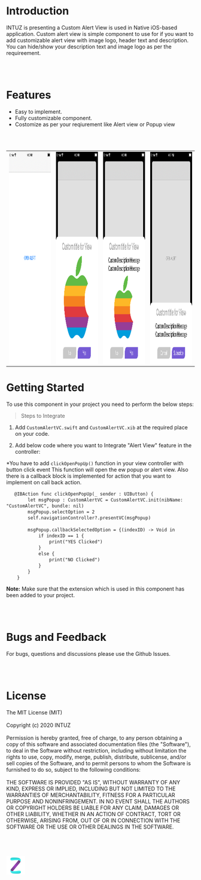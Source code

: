 <h1>Introduction</h1>
INTUZ is presenting a Custom Alert View is used in Native iOS-based application. Custom alert view is simple component to use for if you want to add customizable alert view with image logo, header text and description. You can hide/show your description text and image logo as per the requireement. 

<br/><br/>
<h1>Features</h1>

- Easy to implement.
- Fully customizable component.
- Costomize as per your reqiurement like Alert view or Popup view

<br/><br/>

<table>
  <tr>
    <td><img src="Screenshots/Screen1.png" width=320 height=568></td>
    <td><img src="Screenshots/Screen2.png" width=320 height=568></td>
    <td><img src="Screenshots/Screen3.png" width=320 height=568></td>
    <td><img src="Screenshots/Screen4.png" width=320 height=568></td>
  </tr>
 </table>
 
 <h1>Getting Started</h1>

 To use this component in your project you need to perform the below steps:

 > Steps to Integrate
 1) Add `CustomAlertVC.swift` and `CustomAlertVC.xib` at the required place on your code.
 
 2) Add below code where you want to Integrate "Alert View" feature in the controller:
 
 *You have to add `clickOpenPopUp()` function in your view controller with button click event
 This function will open the ew popup or alert view. Also there is a callback block is implemented for action that you want to implement on call back action. 
 
 ```
    @IBAction func clickOpenPopUp(_ sender : UIButton) {
         let msgPopup : CustomAlertVC = CustomAlertVC.init(nibName: "CustomAlertVC", bundle: nil)
         msgPopup.selectOption = 2
         self.navigationController?.presentVC(msgPopup)
         
         msgPopup.callbackSelectedOption = {(indexID) -> Void in
             if indexID == 1 {
                 print("YES Clicked")
             }
             else {
                 print("NO Clicked")
             }
         }
     }
 ``` 
 
 **Note:** Make sure that the extension which is used in this component has been added to your project.
 
 <br/><br/>
 **<h1>Bugs and Feedback</h1>**
 For bugs, questions and discussions please use the Github Issues.


<br/><br/>
**<h1>License</h1>**
The MIT License (MIT)
<br/><br/>
Copyright (c) 2020 INTUZ
<br/><br/>
Permission is hereby granted, free of charge, to any person obtaining a copy of this software and associated documentation files (the "Software"), to deal in the Software without restriction, including without limitation the rights to use, copy, modify, merge, publish, distribute, sublicense, and/or sell copies of the Software, and to permit persons to whom the Software is furnished to do so, subject to the following conditions: 
<br/><br/>
THE SOFTWARE IS PROVIDED "AS IS", WITHOUT WARRANTY OF ANY KIND, EXPRESS OR IMPLIED, INCLUDING BUT NOT LIMITED TO THE WARRANTIES OF MERCHANTABILITY, FITNESS FOR A PARTICULAR PURPOSE AND NONINFRINGEMENT. IN NO EVENT SHALL THE AUTHORS OR COPYRIGHT HOLDERS BE LIABLE FOR ANY CLAIM, DAMAGES OR OTHER LIABILITY, WHETHER IN AN ACTION OF CONTRACT, TORT OR OTHERWISE, ARISING FROM, OUT OF OR IN CONNECTION WITH THE SOFTWARE OR THE USE OR OTHER DEALINGS IN THE SOFTWARE.

<br/>
<h1></h1>
<a href="https://www.intuz.com/" target="_blank"><img src="Screenshots/logo.jpg"></a>



